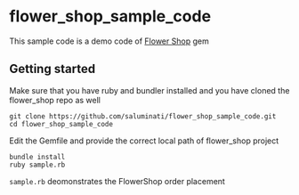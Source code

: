 # flower_shop_sample_code

This sample code is a demo code of [Flower Shop](https://github.com/saluminati/flower-shop) gem

## Getting started

Make sure that you have ruby and bundler installed and you have cloned the flower_shop repo as well



```
git clone https://github.com/saluminati/flower_shop_sample_code.git
cd flower_shop_sample_code
```

Edit the Gemfile and provide the correct local path of flower_shop project

```
bundle install
ruby sample.rb
```



``sample.rb`` deomonstrates the FlowerShop order placement